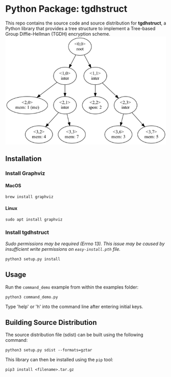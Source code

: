 # Python Package: tgdhstruct
This repo contains the source code and source distribution for **tgdhstruct**, a Python library that provides a tree structure to implement a Tree-based Group Diffie-Hellman (TGDH) encryption scheme.
![The Web UI](docs/assets/tree_export.png)
## Installation
### Install Graphviz
#### MacOS
```
brew install graphviz
```
#### Linux
```
sudo apt install graphviz
```
### Install tgdhstruct
*Sudo permissions may be required (Errno 13). This issue may be caused by insufficient write permissions on `easy-install.pth` file.*
```
python3 setup.py install
```
## Usage
Run the `command_demo` example from within the examples folder:
```
python3 command_demo.py
```
Type 'help' or 'h' into the command line after entering initial keys.
## Building Source Distribution
The source distribution file (sdist) can be built using the following command:
```
python3 setup.py sdist --formats=gztar
```
This library can then be installed using the `pip` tool:
```
pip3 install <filename>.tar.gz
```
